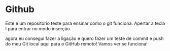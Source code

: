 # Github

Este é um repositorio teste para ensinar como o git funciona. 
Apertar a tecla I para entrar no modo inserção.

agora eu consegui fazer a ligação e quero fazer um teste de commit e push do meu Git local aqui para o GitHub remoto! Vamos ver se funciona!
